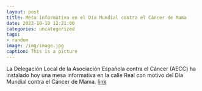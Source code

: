 ```yaml
---
layout: post
title: Mesa informativa en el Día Mundial contra el Cáncer de Mama
date: 2022-10-19 12:21:00
categories: uncategorized
tags:
- random
image: /img/image.jpg
caption: This is a picture
---
```

La Delegación Local de la Asociación Española contra el Cáncer (AECC) ha instalado hoy una mesa informativa en la calle Real con motivo del Día Mundial contra el Cáncer de Mama.    [link](https://www.ayto-villacanada.es/noticias/mesa-informativa-en-el-dia-mundial-contra-el-cancer-de-mama/)
